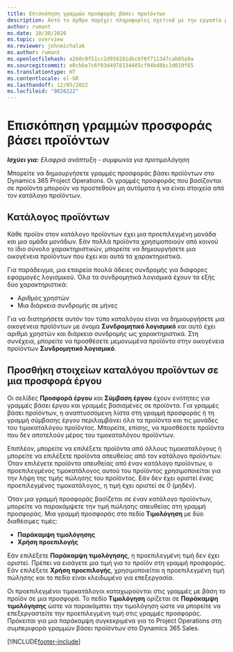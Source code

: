 ```yaml
---
title: Επισκόπηση γραμμών προσφοράς βάσει προϊόντων
description: Αυτό το άρθρο παρέχει πληροφορίες σχετικά με την εργασία με γραμμές προσφορών βάσει προϊόντων.
author: rumant
ms.date: 10/30/2020
ms.topic: overview
ms.reviewer: johnmichalak
ms.author: rumant
ms.openlocfilehash: a260c0f51cc2d958281dbc6f0f711347cab85a9a
ms.sourcegitcommit: e0cbbe7c6f03d4978134405cf04bd8bc1d019f65
ms.translationtype: HT
ms.contentlocale: el-GR
ms.lasthandoff: 12/05/2022
ms.locfileid: "9826222"
---
```

# <a name="product-based-quote-lines-overview"></a>Επισκόπηση γραμμών προσφοράς βάσει προϊόντων

_**Ισχύει για:** Ελαφριά ανάπτυξη - συμφωνία για προτιμολόγηση_

Μπορείτε να δημιουργήσετε γραμμές προσφοράς βάσει προϊόντων στο Dynamics 365 Project Operations. Οι γραμμές προσφοράς που βασίζονται σε προϊόντα μπορούν να προστεθούν μη αυτόματα ή να είναι στοιχεία από τον κατάλογο προϊόντων.

## <a name="product-catalog"></a>Κατάλογος προϊόντων

Κάθε προϊόν στον κατάλογο προϊόντων έχει μια προεπιλεγμένη μονάδα και μια ομάδα μονάδων. Εάν πολλά προϊόντα χρησιμοποιούν από κοινού το ίδιο σύνολο χαρακτηριστικών, μπορείτε να δημιουργήσετε μια οικογένεια προϊόντων που έχει και αυτά τα χαρακτηριστικά. 

Για παράδειγμα, μια εταιρεία πουλά άδειες συνδρομής για διάφορες εφαρμογές λογισμικού. Όλα τα συνδρομητικά λογισμικά έχουν τα εξής δύο χαρακτηριστικά:

- Αριθμός χρηστών
- Μια διάρκεια συνδρομής σε μήνες

Για να διατηρήσετε αυτόν τον τύπο καταλόγου είναι να δημιουργήσετε μια οικογένεια προϊόντων με όνομα **Συνδρομητικό λογισμικό** και αυτό έχει αριθμό χρηστών και διάρκεια συνδρομής ως χαρακτηριστικά. Στη συνέχεια, μπορείτε να προσθέσετε μεμονωμένα προϊόντα στην οικογένεια προϊόντων **Συνδρομητικό λογισμικό**.

## <a name="add-product-catalog-items-to-a-project-quote"></a>Προσθήκη στοιχείων καταλόγου προϊόντων σε μια προσφορά έργου

Οι σελίδες **Προσφορά έργου** και **Σύμβαση έργου** έχουν ενότητες για γραμμές βάσει έργου και γραμμές βασισμένες σε προϊόντα. Για γραμμές βάσει προϊόντων, η αναπτυσσόμενη λίστα στη γραμμή προσφοράς ή τη γραμμή σύμβασης έργου περιλαμβάνει όλα τα προϊόντα και τις μονάδες του τιμοκαταλόγου προϊόντος. Μπορείτε, επίσης, να προσθέσετε προϊόντα που δεν αποτελούν μέρος του τιμοκαταλόγου προϊόντων.

Επιπλέον, μπορείτε να επιλέξετε προϊόντα από άλλους τιμοκαταλόγους ή μπορείτε να επιλέξετε προϊόντα απευθείας από τον κατάλογο προϊόντων. Όταν επιλέγετε προϊόντα απευθείας από έναν κατάλογο προϊόντων, ο προεπιλεγμένος τιμοκατάλογος αυτού του προϊόντος χρησιμοποιείται για την λήψη της τιμής πώλησης του προϊόντος. Εάν δεν έχει οριστεί ένας προεπιλεγμένος τιμοκατάλογος, η τιμή έχει οριστεί σε 0 (μηδέν).

Όταν μια γραμμή προσφοράς βασίζεται σε έναν κατάλογο προϊόντων, μπορείτε να παρακάμψετε την τιμή πώλησης απευθείας στη γραμμή προσφοράς. Μια γραμμή προσφοράς στο πεδίο **Τιμολόγηση** με δύο διαθέσιμες τιμές:

- **Παράκαμψη τιμολόγησης**
- **Χρήση προεπιλογής**

Εάν επιλέξετε **Παράκαμψη τιμολόγησης**, η προεπιλεγμένη τιμή δεν έχει οριστεί. Πρέπει να εισάγετε μια τιμή για το προϊόν στη γραμμή προσφοράς. Εάν επιλέξετε **Χρήση προεπιλογής**, χρησιμοποιείται η προεπιλεγμένη τιμή πώλησης και το πεδίο είναι κλειδωμένο για επεξεργασία.

Οι προεπιλεγμένοι τιμοκατάλογοι καταχωρούνται στις γραμμές με βάση το προϊόν σε μια προσφορά. Το πεδίο **Τιμολόγηση** ορίζεται σε **Παράκαμψη τιμολόγησης** ώστε να παρακάμπτει την τιμολόγηση ώστε να μπορείτε να επεξεργαστείτε την προεπιλεγμένη τιμή στις γραμμές προσφοράς. Πρόκειται για μια παράκαμψη συγκεκριμένα για το Project Operations στη συμπεριφορά γραμμών βάσει προϊόντων στο Dynamics 365 Sales.


[!INCLUDE[footer-include](../../includes/footer-banner.md)]
